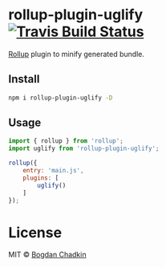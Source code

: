 # rollup-plugin-uglify [![Travis Build Status][travis-img]][travis]

[travis-img]: https://travis-ci.org/TrySound/rollup-plugin-uglify.svg
[travis]: https://travis-ci.org/TrySound/rollup-plugin-uglify

[Rollup](https://github.com/rollup/rollup) plugin to minify generated bundle.

## Install

```sh
npm i rollup-plugin-uglify -D
```

## Usage

```js
import { rollup } from 'rollup';
import uglify from 'rollup-plugin-uglify';

rollup({
	entry: 'main.js',
	plugins: [
		uglify()
	]
});
```

# License

MIT © [Bogdan Chadkin](mailto:trysound@yandex.ru)
